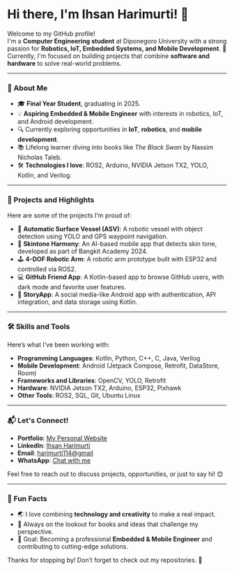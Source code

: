 # Hi there, I'm Ihsan Harimurti! 👋

Welcome to my GitHub profile!  
I'm a **Computer Engineering student** at Diponegoro University with a strong passion for **Robotics, IoT, Embedded Systems, and Mobile Development**. 🚀  
Currently, I'm focused on building projects that combine **software and hardware** to solve real-world problems.  

---

### 🌟 About Me
- 🎓 **Final Year Student**, graduating in 2025.
- 💡 **Aspiring Embedded & Mobile Engineer** with interests in robotics, IoT, and Android development.
- 🔍 Currently exploring opportunities in **IoT**, **robotics**, and **mobile development**.
- 📚 Lifelong learner diving into books like *The Black Swan* by Nassim Nicholas Taleb.
- 🛠️ **Technologies I love**: ROS2, Arduino, NVIDIA Jetson TX2, YOLO, Kotlin, and Verilog.

---

### 💼 Projects and Highlights
Here are some of the projects I'm proud of:  
- 🤖 **Automatic Surface Vessel (ASV)**: A robotic vessel with object detection using YOLO and GPS waypoint navigation.  
- 📱 **Skintone Harmony**: An AI-based mobile app that detects skin tone, developed as part of Bangkit Academy 2024.  
- 🕹️ **4-DOF Robotic Arm**: A robotic arm prototype built with ESP32 and controlled via ROS2.  
- 💻 **GitHub Friend App**: A Kotlin-based app to browse GitHub users, with dark mode and favorite user features.  
- 📲 **StoryApp**: A social media-like Android app with authentication, API integration, and data storage using Kotlin.  

---

### 🛠️ Skills and Tools
Here’s what I’ve been working with:  
- **Programming Languages**: Kotlin, Python, C++, C, Java, Verilog  
- **Mobile Development**: Android (Jetpack Compose, Retrofit, DataStore, Room)  
- **Frameworks and Libraries**: OpenCV, YOLO, Retrofit  
- **Hardware**: NVIDIA Jetson TX2, Arduino, ESP32, Pixhawk  
- **Other Tools**: ROS2, SQL, Git, Ubuntu Linux  

---

### 📬 Let's Connect!
- **Portfolio**: [My Personal Website](https://ihsanharimurti.github.io/Portfolio/)  
- **LinkedIn**: [Ihsan Harimurti](https://www.linkedin.com/in/ihsanharimurti/)  
- **Email**: [harimurti114@gmail](mailto:harimurti114@gmail.com)  
- **WhatsApp**: [Chat with me](https://wa.me/+6285211131190)  

Feel free to reach out to discuss projects, opportunities, or just to say hi! 😊  

---

### 🌱 Fun Facts
- 🌏 I love combining **technology and creativity** to make a real impact.  
- 📖 Always on the lookout for books and ideas that challenge my perspective.  
- 🎯 Goal: Becoming a professional **Embedded & Mobile Engineer** and contributing to cutting-edge solutions.  

Thanks for stopping by! Don’t forget to check out my repositories. 🌟  
